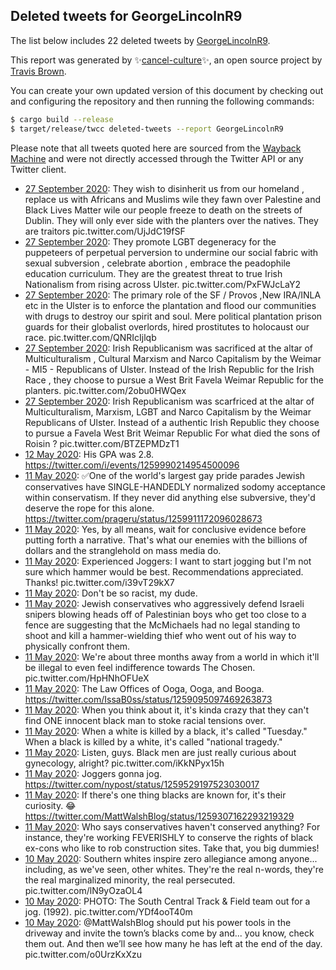 ## Deleted tweets for GeorgeLincolnR9

The list below includes 22 deleted tweets by
[GeorgeLincolnR9](https://twitter.com/GeorgeLincolnR9).



This report was generated by ✨[cancel-culture](https://github.com/travisbrown/cancel-culture)✨,
an open source project by [Travis Brown](https://twitter.com/travisbrown).

You can create your own updated version of this document by checking out and configuring the
repository and then running the following commands:

```bash
$ cargo build --release
$ target/release/twcc deleted-tweets --report GeorgeLincolnR9
```

Please note that all tweets quoted here are sourced from the
[Wayback Machine](https://web.archive.org) and were not directly accessed through the Twitter API or
any Twitter client.

* [27 September 2020](https://web.archive.org/web/20200927224241/https://twitter.com/GeorgeLincolnR9/status/1310255616015958017): They wish to disinherit us from our homeland , replace us with Africans and Muslims wile they fawn over Palestine and Black Lives Matter wile our people freeze to death on the streets of Dublin.  They will only ever side with the planters over the natives.  They are traitors pic.twitter.com/UjJdC19fSF <!--1310255633631973376-->
* [27 September 2020](https://web.archive.org/web/20200927224241/https://twitter.com/GeorgeLincolnR9/status/1310255616015958017): They promote LGBT degeneracy for the puppeteers of perpetual perversion to undermine our social fabric with sexual subversion , celebrate abortion , embrace the peadophile education curriculum.   They are the greatest threat to true Irish Nationalism from rising across Ulster. pic.twitter.com/PxFWJcLaY2 <!--1310255627759910913-->
* [27 September 2020](https://web.archive.org/web/20200927224241/https://twitter.com/GeorgeLincolnR9/status/1310255616015958017): The primary role of the SF / Provos ,New IRA/INLA etc in the Ulster is to enforce the plantation and flood our communities with drugs to destroy our spirit and soul.  Mere political plantation prison guards for their globalist overlords, hired prostitutes to holocaust our race. pic.twitter.com/QNRIcIjlqb <!--1310255621397241856-->
* [27 September 2020](https://web.archive.org/web/20200927224241/https://twitter.com/GeorgeLincolnR9/status/1310255616015958017): Irish Republicanism was sacrificed at the altar of Multiculturalism , Cultural Marxism  and Narco Capitalism by the Weimar - MI5 - Republicans of Ulster.  Instead of the Irish Republic for the Irish Race , they choose to pursue a West Brit Favela Weimar Republic for the planters. pic.twitter.com/2obu0HWQex <!--1310255616015958017-->
* [27 September 2020](https://web.archive.org/web/20200927150622/https://twitter.com/GeorgeLincolnR9/status/1310223516667727872): Irish Republicanism was scarfriced at the altar of Multiculturalism, Marxism, LGBT and Narco Capitalism by the Weimar Republicans of Ulster.  Instead of a authentic Irish Republic they choose to pursue a Favela West Brit  Weimar Republic   For what died the sons of Roisin ? pic.twitter.com/BTZEPMDzT1 <!--1310223516667727872-->
* [12 May 2020](https://web.archive.org/web/20200512064551/https://twitter.com/GeorgeLincolnR9/status/1260030392649711616): His GPA was 2.8. https://twitter.com/i/events/1259990214954500096 <!--1260030392649711616-->
* [11 May 2020](https://web.archive.org/web/20200512032903/https://twitter.com/GeorgeLincolnR9/status/1259989497028149249): ✅One of the world's largest gay pride parades  Jewish conservatives have SINGLE-HANDEDLY normalized sodomy acceptance within conservatism. If they never did anything else subversive, they'd deserve the rope for this alone. https://twitter.com/prageru/status/1259911172096028673 <!--1259989497028149249-->
* [11 May 2020](https://web.archive.org/web/20200513005708/https://twitter.com/GeorgeLincolnR9/status/1259857851876544512): Yes, by all means, wait for conclusive evidence before putting forth a narrative. That's what our enemies with the billions of dollars and the stranglehold on mass media do. <!--1259891137881481217-->
* [11 May 2020](https://web.archive.org/web/20200512035739/https://twitter.com/GeorgeLincolnR9/status/1259872460880691200): Experienced Joggers: I want to start jogging but I'm not sure which hammer would be best. Recommendations appreciated. Thanks! pic.twitter.com/i39vT29kX7 <!--1259872460880691200-->
* [11 May 2020](https://web.archive.org/web/20200513001358/https://twitter.com/GeorgeLincolnR9/status/1259866899619418119): Don't be so racist, my dude. <!--1259866899619418119-->
* [11 May 2020](https://web.archive.org/web/20200513005708/https://twitter.com/GeorgeLincolnR9/status/1259857851876544512): Jewish conservatives who aggressively defend Israeli snipers blowing heads off of Palestinian boys who get too close to a fence are suggesting that the McMichaels had no legal standing to shoot and kill a hammer-wielding thief who went out of his way to physically confront them. <!--1259857851876544512-->
* [11 May 2020](https://web.archive.org/web/20200512015951/https://twitter.com/GeorgeLincolnR9/status/1259844913073717248): We're about three months away from a world in which it'll be illegal to even feel indifference towards The Chosen. pic.twitter.com/HpHNhOFUeX <!--1259844913073717248-->
* [11 May 2020](https://web.archive.org/web/20200512022853/https://twitter.com/GeorgeLincolnR9/status/1259842813883228160): The Law Offices of Ooga, Ooga, and Booga. https://twitter.com/IssaB0ss/status/1259095097469263873 <!--1259842813883228160-->
* [11 May 2020](https://web.archive.org/web/20200513012155/https://twitter.com/GeorgeLincolnR9/status/1259663142260559873): When you think about it, it's kinda crazy that they can't find ONE innocent black man to stoke racial tensions over. <!--1259663142260559873-->
* [11 May 2020](https://web.archive.org/web/20200512041657/https://twitter.com/GeorgeLincolnR9/status/1259653511815585793): When a white is killed by a black, it's called "Tuesday." When a black is killed by a white, it's called "national tragedy." <!--1259653511815585793-->
* [11 May 2020](https://web.archive.org/web/20200511140954/https://twitter.com/GeorgeLincolnR9/status/1259649193637011458): Listen, guys. Black men are just really curious about gynecology, alright? pic.twitter.com/iKkNPyx15h <!--1259649193637011458-->
* [11 May 2020](https://web.archive.org/web/20200513143929/https://twitter.com/GeorgeLincolnR9/status/1259647064692215812): Joggers gonna jog. https://twitter.com/nypost/status/1259529197523030017 <!--1259647064692215812-->
* [11 May 2020](https://web.archive.org/web/20200512023141/https://twitter.com/GeorgeLincolnR9/status/1259646457612730373): If there's one thing blacks are known for, it's their curiosity. 😂 https://twitter.com/MattWalshBlog/status/1259307162293219329 <!--1259646457612730373-->
* [11 May 2020](https://web.archive.org/web/20200511233635/https://twitter.com/GeorgeLincolnR9/status/1259644577759334400): Who says conservatives haven't conserved anything? For instance, they're working FEVERISHLY to conserve the rights of black ex-cons who like to rob construction sites.  Take that, you big dummies! <!--1259644577759334400-->
* [10 May 2020](https://web.archive.org/web/20200512101746/https://twitter.com/GeorgeLincolnR9/status/1259626507942666245): Southern whites inspire zero allegiance among anyone... including, as we've seen, other whites. They're the real n-words, they're the real marginalized minority, the real persecuted. pic.twitter.com/lN9yOzaOL4 <!--1259626507942666245-->
* [10 May 2020](https://web.archive.org/web/20200513054444/https://twitter.com/GeorgeLincolnR9/status/1259621495896145922): PHOTO: The South Central Track & Field team out for a jog. (1992). pic.twitter.com/YDf4ooT40m <!--1259621495896145922-->
* [10 May 2020](https://web.archive.org/web/20200512151116/https://twitter.com/GeorgeLincolnR9/status/1259619891352678408): @MattWalshBlog  should put his power tools in the driveway and invite the town’s blacks come by and... you know, check them out.  And then we’ll see how many he has left at the end of the day. pic.twitter.com/o0UrzKxXzu <!--1259619891352678408-->
